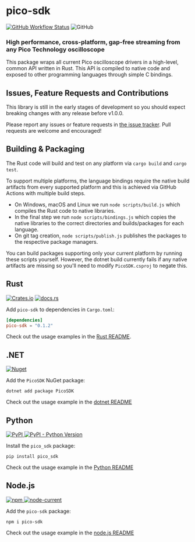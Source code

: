 # pico-sdk

[![GitHub Workflow Status](https://img.shields.io/github/workflow/status/meatysolutions/pico-sdk/Build%20&%20Package?label=Build%20%26%20Package&logo=github)](https://github.com/meatysolutions/pico-sdk/actions)
![GitHub](https://img.shields.io/github/license/meatysolutions/pico-sdk?style=flat)

### High performance, cross-platform, gap-free streaming from any Pico Technology oscilloscope

This package wraps all current Pico oscilloscope drivers in a high-level, common
API written in Rust. This API is compiled to native code and exposed to other
programming languages through simple C bindings.

## Issues, Feature Requests and Contributions

This library is still in the early stages of development so you should expect
breaking changes with any release before v1.0.0.

Please report any issues or feature requests in
[the issue tracker](https://github.com/meatysolutions/pico-sdk/issues). Pull
requests are welcome and encouraged!

## Building & Packaging

The Rust code will build and test on any platform via `cargo build` and
`cargo test`.

To support multiple platforms, the language bindings require the native build
artifacts from every supported platform and this is achieved via GitHub Actions
with multiple build steps.

- On Windows, macOS and Linux we run `node scripts/build.js` which compiles the
  Rust code to native libraries.
- In the final step we run `node scripts/bindings.js` which copies the native
  libraries to the correct directories and builds/packages for each language.
- On git tag creation, `node scripts/publish.js` publishes the packages to the
  respective package managers.

You can build packages supporting only your current platform by running these
scripts yourself. However, the dotnet build currently fails if any native
artifacts are missing so you'll need to modify `PicoSDK.csproj` to negate this.

## Rust

[![Crates.io](https://img.shields.io/crates/v/pico-sdk?color=dark-green&logo=rust)](https://crates.io/crates/pico-sdk)
[![docs.rs](https://docs.rs/pico-sdk/badge.svg?version=0.1.2)](https://docs.rs/pico-sdk/)

Add `pico-sdk` to dependencies in `Cargo.toml`:

```toml
[dependencies]
pico-sdk = "0.1.2"
```

Check out the usage examples in the [Rust README](rust/sdk).

## .NET

[![Nuget](https://img.shields.io/nuget/v/PicoSDK?color=dark-green&logo=nuget)](https://www.nuget.org/packages/PicoSDK/)

Add the `PicoSDK` NuGet package:

```shell
dotnet add package PicoSDK
```

Check out the usage example in the [dotnet README](dotnet)

## Python

[![PyPI](https://img.shields.io/pypi/v/pico_sdk?color=dark-green&logo=pypi) ![PyPI - Python Version](https://img.shields.io/pypi/pyversions/pico_sdk)](https://pypi.org/project/pico-sdk/)

Install the `pico_sdk` package:

```shell
pip install pico_sdk
```

Check out the usage example in the [Python README](python)

## Node.js

[![npm](https://img.shields.io/npm/v/pico-sdk?color=dark-green&logo=npm) ![node-current](https://img.shields.io/node/v/pico-sdk?color=blue)](https://www.npmjs.com/package/pico-sdk)

Add the `pico-sdk` package:

```shell
npm i pico-sdk
```

Check out the usage example in the [node.js README](nodejs)
